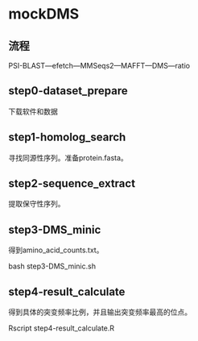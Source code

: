 # mockDMS

## 流程
PSI-BLAST—efetch—MMSeqs2—MAFFT—DMS—ratio

## step0-dataset_prepare

下载软件和数据

## step1-homolog_search

寻找同源性序列。准备protein.fasta。

## step2-sequence_extract

提取保守性序列。

## step3-DMS_minic

得到amino_acid_counts.txt。

bash step3-DMS_minic.sh

## step4-result_calculate

得到具体的突变频率比例，并且输出突变频率最高的位点。

Rscript step4-result_calculate.R
